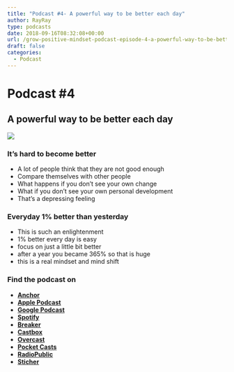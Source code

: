 ```yaml
---
title: "Podcast #4- A powerful way to be better each day"
author: RayRay
type: podcasts
date: 2018-09-16T08:32:08+00:00
url: /grow-positive-mindset-podcast-episode-4-a-powerful-way-to-be-better-each-day/
draft: false
categories:
  - Podcast
---
```



<!--more-->
# Podcast #4
## A powerful way to be better each day

![](https://res.cloudinary.com/raymons/image/upload/c_scale,f_auto,h_1400,q_74,w_1400/v1537686024/byrayray/A_simple_and_powerful_way_to_become_a_better_each_day_1.jpg)

<div class="progressive-iframe" data-src="https://anchor.fm/growpositivemindset/embed/episodes/4---A-powerful-way-to-be-better-each-day-e26t36/a-a598cl"></div>

### It’s hard to become better

- A lot of people think that they are not good enough
- Compare themselves with other people
- What happens if you don’t see your own change
- What if you don’t see your own personal development
- That’s a depressing feeling

### Everyday 1% better than yesterday

- This is such an enlightenment
- 1% better every day is easy
- focus on just a little bit better
- after a year you became 365% so that is huge
- this is a real mindset and mind shift

### Find the podcast on
- [**Anchor**](https://anchor.fm/growpositivemindset)
- [**Apple Podcast**](https://itunes.apple.com/us/podcast/positivity-by-ray/id1425920642)
- [**Google Podcast**](https://www.google.com/podcasts?feed=aHR0cHM6Ly9hbmNob3IuZm0vcy8xODI0NTI4L3BvZGNhc3QvcnNz)
- [**Spotify**](https://open.spotify.com/show/6Y2fr3Uc03bkriRf4cC4LV)
- [**Breaker**](https://www.breaker.audio/positivity-by-ray)
- [**Castbox**](https://castbox.fm/channel/id1415080)
- [**Overcast**](https://overcast.fm/itunes1425920642/positivity-by-ray)
- [**Pocket Casts** ](https://pca.st/61JW)
- [**RadioPublic**](https://play.radiopublic.com/positivity-by-ray-Wkdm1Y)
- [**Sticher**](https://www.stitcher.com/podcast/anchor-podcasts/positivity-by-ray)
